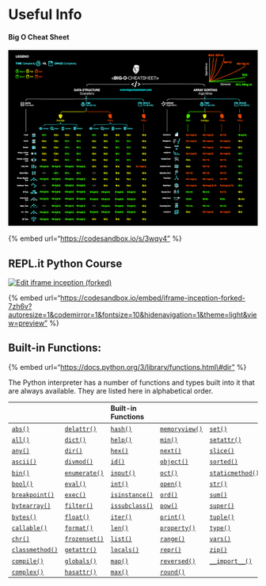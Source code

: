 Useful Info
===========

#### Big O Cheat Sheet

![](../.gitbook/assets/image%20%282%29%20%281%29.png)

{% embed url=“https://codesandbox.io/s/3wqy4” %}

REPL.it Python Course
---------------------

[![Edit iframe inception (forked)](https://codesandbox.io/static/img/play-codesandbox.svg)](https://codesandbox.io/s/iframe-inception-forked-hr6q8?autoresize=1&expanddevtools=1&fontsize=14&hidenavigation=1&theme=dark)

{% embed url=“https://codesandbox.io/embed/iframe-inception-forked-7zh6v?autoresize=1&codemirror=1&fontsize=10&hidenavigation=1&theme=light&view=preview” %}

Built-in Functions:
-------------------

{% embed url=“https://docs.python.org/3/library/functions.html\#dir” %}

The Python interpreter has a number of functions and types built into it that are always available. They are listed here in alphabetical order.

<table><thead><tr class="header"><th style="text-align: left;"></th><th style="text-align: left;"></th><th style="text-align: left;">Built-in Functions</th><th style="text-align: left;"></th><th style="text-align: left;"></th></tr></thead><tbody><tr class="odd"><td style="text-align: left;"><a href="https://docs.python.org/3/library/functions.html#abs"><code>abs()</code></a></td><td style="text-align: left;"><a href="https://docs.python.org/3/library/functions.html#delattr"><code>delattr()</code></a></td><td style="text-align: left;"><a href="https://docs.python.org/3/library/functions.html#hash"><code>hash()</code></a></td><td style="text-align: left;"><a href="https://docs.python.org/3/library/functions.html#func-memoryview"><code>memoryview()</code></a></td><td style="text-align: left;"><a href="https://docs.python.org/3/library/functions.html#func-set"><code>set()</code></a></td></tr><tr class="even"><td style="text-align: left;"><a href="https://docs.python.org/3/library/functions.html#all"><code>all()</code></a></td><td style="text-align: left;"><a href="https://docs.python.org/3/library/functions.html#func-dict"><code>dict()</code></a></td><td style="text-align: left;"><a href="https://docs.python.org/3/library/functions.html#help"><code>help()</code></a></td><td style="text-align: left;"><a href="https://docs.python.org/3/library/functions.html#min"><code>min()</code></a></td><td style="text-align: left;"><a href="https://docs.python.org/3/library/functions.html#setattr"><code>setattr()</code></a></td></tr><tr class="odd"><td style="text-align: left;"><a href="https://docs.python.org/3/library/functions.html#any"><code>any()</code></a></td><td style="text-align: left;"><a href="https://docs.python.org/3/library/functions.html#dir"><code>dir()</code></a></td><td style="text-align: left;"><a href="https://docs.python.org/3/library/functions.html#hex"><code>hex()</code></a></td><td style="text-align: left;"><a href="https://docs.python.org/3/library/functions.html#next"><code>next()</code></a></td><td style="text-align: left;"><a href="https://docs.python.org/3/library/functions.html#slice"><code>slice()</code></a></td></tr><tr class="even"><td style="text-align: left;"><a href="https://docs.python.org/3/library/functions.html#ascii"><code>ascii()</code></a></td><td style="text-align: left;"><a href="https://docs.python.org/3/library/functions.html#divmod"><code>divmod()</code></a></td><td style="text-align: left;"><a href="https://docs.python.org/3/library/functions.html#id"><code>id()</code></a></td><td style="text-align: left;"><a href="https://docs.python.org/3/library/functions.html#object"><code>object()</code></a></td><td style="text-align: left;"><a href="https://docs.python.org/3/library/functions.html#sorted"><code>sorted()</code></a></td></tr><tr class="odd"><td style="text-align: left;"><a href="https://docs.python.org/3/library/functions.html#bin"><code>bin()</code></a></td><td style="text-align: left;"><a href="https://docs.python.org/3/library/functions.html#enumerate"><code>enumerate()</code></a></td><td style="text-align: left;"><a href="https://docs.python.org/3/library/functions.html#input"><code>input()</code></a></td><td style="text-align: left;"><a href="https://docs.python.org/3/library/functions.html#oct"><code>oct()</code></a></td><td style="text-align: left;"><a href="https://docs.python.org/3/library/functions.html#staticmethod"><code>staticmethod()</code></a></td></tr><tr class="even"><td style="text-align: left;"><a href="https://docs.python.org/3/library/functions.html#bool"><code>bool()</code></a></td><td style="text-align: left;"><a href="https://docs.python.org/3/library/functions.html#eval"><code>eval()</code></a></td><td style="text-align: left;"><a href="https://docs.python.org/3/library/functions.html#int"><code>int()</code></a></td><td style="text-align: left;"><a href="https://docs.python.org/3/library/functions.html#open"><code>open()</code></a></td><td style="text-align: left;"><a href="https://docs.python.org/3/library/functions.html#func-str"><code>str()</code></a></td></tr><tr class="odd"><td style="text-align: left;"><a href="https://docs.python.org/3/library/functions.html#breakpoint"><code>breakpoint()</code></a></td><td style="text-align: left;"><a href="https://docs.python.org/3/library/functions.html#exec"><code>exec()</code></a></td><td style="text-align: left;"><a href="https://docs.python.org/3/library/functions.html#isinstance"><code>isinstance()</code></a></td><td style="text-align: left;"><a href="https://docs.python.org/3/library/functions.html#ord"><code>ord()</code></a></td><td style="text-align: left;"><a href="https://docs.python.org/3/library/functions.html#sum"><code>sum()</code></a></td></tr><tr class="even"><td style="text-align: left;"><a href="https://docs.python.org/3/library/functions.html#func-bytearray"><code>bytearray()</code></a></td><td style="text-align: left;"><a href="https://docs.python.org/3/library/functions.html#filter"><code>filter()</code></a></td><td style="text-align: left;"><a href="https://docs.python.org/3/library/functions.html#issubclass"><code>issubclass()</code></a></td><td style="text-align: left;"><a href="https://docs.python.org/3/library/functions.html#pow"><code>pow()</code></a></td><td style="text-align: left;"><a href="https://docs.python.org/3/library/functions.html#super"><code>super()</code></a></td></tr><tr class="odd"><td style="text-align: left;"><a href="https://docs.python.org/3/library/functions.html#func-bytes"><code>bytes()</code></a></td><td style="text-align: left;"><a href="https://docs.python.org/3/library/functions.html#float"><code>float()</code></a></td><td style="text-align: left;"><a href="https://docs.python.org/3/library/functions.html#iter"><code>iter()</code></a></td><td style="text-align: left;"><a href="https://docs.python.org/3/library/functions.html#print"><code>print()</code></a></td><td style="text-align: left;"><a href="https://docs.python.org/3/library/functions.html#func-tuple"><code>tuple()</code></a></td></tr><tr class="even"><td style="text-align: left;"><a href="https://docs.python.org/3/library/functions.html#callable"><code>callable()</code></a></td><td style="text-align: left;"><a href="https://docs.python.org/3/library/functions.html#format"><code>format()</code></a></td><td style="text-align: left;"><a href="https://docs.python.org/3/library/functions.html#len"><code>len()</code></a></td><td style="text-align: left;"><a href="https://docs.python.org/3/library/functions.html#property"><code>property()</code></a></td><td style="text-align: left;"><a href="https://docs.python.org/3/library/functions.html#type"><code>type()</code></a></td></tr><tr class="odd"><td style="text-align: left;"><a href="https://docs.python.org/3/library/functions.html#chr"><code>chr()</code></a></td><td style="text-align: left;"><a href="https://docs.python.org/3/library/functions.html#func-frozenset"><code>frozenset()</code></a></td><td style="text-align: left;"><a href="https://docs.python.org/3/library/functions.html#func-list"><code>list()</code></a></td><td style="text-align: left;"><a href="https://docs.python.org/3/library/functions.html#func-range"><code>range()</code></a></td><td style="text-align: left;"><a href="https://docs.python.org/3/library/functions.html#vars"><code>vars()</code></a></td></tr><tr class="even"><td style="text-align: left;"><a href="https://docs.python.org/3/library/functions.html#classmethod"><code>classmethod()</code></a></td><td style="text-align: left;"><a href="https://docs.python.org/3/library/functions.html#getattr"><code>getattr()</code></a></td><td style="text-align: left;"><a href="https://docs.python.org/3/library/functions.html#locals"><code>locals()</code></a></td><td style="text-align: left;"><a href="https://docs.python.org/3/library/functions.html#repr"><code>repr()</code></a></td><td style="text-align: left;"><a href="https://docs.python.org/3/library/functions.html#zip"><code>zip()</code></a></td></tr><tr class="odd"><td style="text-align: left;"><a href="https://docs.python.org/3/library/functions.html#compile"><code>compile()</code></a></td><td style="text-align: left;"><a href="https://docs.python.org/3/library/functions.html#globals"><code>globals()</code></a></td><td style="text-align: left;"><a href="https://docs.python.org/3/library/functions.html#map"><code>map()</code></a></td><td style="text-align: left;"><a href="https://docs.python.org/3/library/functions.html#reversed"><code>reversed()</code></a></td><td style="text-align: left;"><a href="https://docs.python.org/3/library/functions.html#__import__"><code>__import__()</code></a></td></tr><tr class="even"><td style="text-align: left;"><a href="https://docs.python.org/3/library/functions.html#complex"><code>complex()</code></a></td><td style="text-align: left;"><a href="https://docs.python.org/3/library/functions.html#hasattr"><code>hasattr()</code></a></td><td style="text-align: left;"><a href="https://docs.python.org/3/library/functions.html#max"><code>max()</code></a></td><td style="text-align: left;"><a href="https://docs.python.org/3/library/functions.html#round"><code>round()</code></a></td><td style="text-align: left;"></td></tr></tbody></table>
